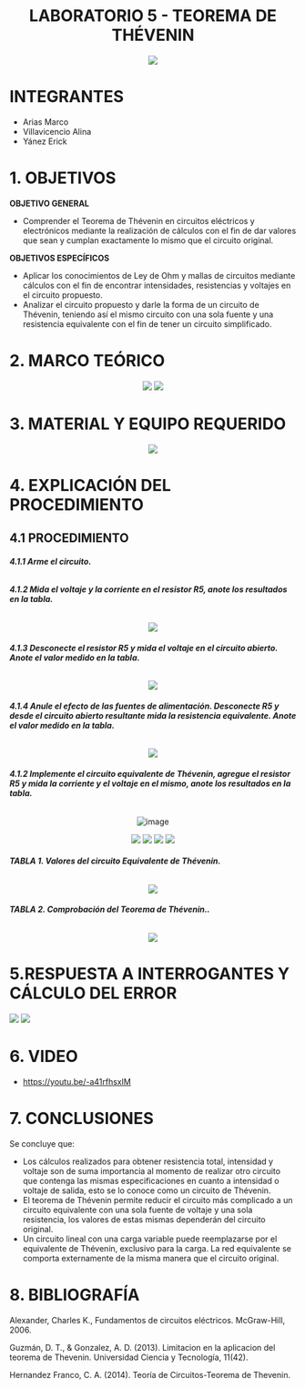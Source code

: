 <div align="center">

# LABORATORIO 5 - TEOREMA DE THÉVENIN

![](https://github.com/erickyanez1/IMAGENES-DEBER-1/blob/main/espe.png) 

</div>

# **INTEGRANTES**

- Arias Marco
- Villavicencio Alina
- Yánez Erick


# **1. OBJETIVOS**

**OBJETIVO GENERAL**
  - Comprender el Teorema de Thévenin en circuitos eléctricos y electrónicos mediante la realización de cálculos con el fin de dar valores que sean y cumplan exactamente lo mismo que el circuito original.
 
 **OBJETIVOS ESPECÍFICOS**
  - Aplicar los conocimientos de Ley de Ohm y mallas de circuitos mediante cálculos con el fin de encontrar intensidades, resistencias y voltajes en el circuito propuesto.
  - Analizar el circuito propuesto y darle la forma de un circuito de Thévenin, teniendo así el mismo circuito con una sola fuente y una resistencia equivalente con el fin de tener un circuito simplificado.

# **2. MARCO TEÓRICO**

<div align="center">
  
![](https://github.com/erickyanez1/Laboratorio5/blob/main/IMG/Teoria_!.png)
![](https://github.com/erickyanez1/Laboratorio5/blob/main/IMG/Teoria_2.png)
  
</div>
  
# **3. MATERIAL Y EQUIPO REQUERIDO**

<div align="center">

![](https://github.com/erickyanez1/Laboratorio5/blob/main/IMG/Material_equipo.png)
  
</div>

# **4. EXPLICACIÓN DEL PROCEDIMIENTO**

## **4.1 PROCEDIMIENTO**

###### **4.1.1 Arme el circuito.**

<div align="center">
  
  
</div>

###### **4.1.2 Mida el voltaje y la corriente en el resistor R5, anote los resultados en la tabla.**

<div align="center">

![](https://github.com/erickyanez1/Laboratorio5/blob/main/IMG/4.1.2.PNG)
  
</div>

###### **4.1.3 Desconecte el resistor R5 y mida el voltaje en el circuito abierto. Anote el valor medido en la tabla.**

<div align="center">

![](https://github.com/erickyanez1/Laboratorio5/blob/main/IMG/4.1.3.PNG)
  
</div>

###### **4.1.4 Anule el efecto de las fuentes de alimentación. Desconecte R5 y desde el circuito abierto resultante mida la resistencia equivalente. Anote el valor medido en la tabla.**

<div align="center">

![](https://github.com/erickyanez1/Laboratorio5/blob/main/IMG/4.1.4.PNG)

</div>

###### **4.1.2 Implemente el circuito equivalente de Thévenin, agregue el resistor R5 y mida la corriente y el voltaje en el mismo, anote los resultados en la tabla.**


<div align="center">

![image](https://user-images.githubusercontent.com/84528402/127696583-957e8a87-5422-45de-aed0-53f08df11fe1.png)

  
![](https://github.com/erickyanez1/Laboratorio5/blob/main/IMG/1.PNG)
![](https://github.com/erickyanez1/Laboratorio5/blob/main/IMG/2.PNG)
![](https://github.com/erickyanez1/Laboratorio5/blob/main/IMG/3.PNG)
![](https://github.com/erickyanez1/Laboratorio5/blob/main/IMG/4.PNG)

</div>


###### **TABLA 1. Valores del circuito Equivalente de Thévenin.**
<div align="center">

![](https://github.com/erickyanez1/Laboratorio5/blob/main/IMG/tab1.PNG)

</div>


###### **TABLA 2. Comprobación del Teorema de Thévenin..**
<div align="center">
  
![](https://github.com/erickyanez1/Laboratorio5/blob/main/IMG/tab2.PNG)
  
</div>

#  5.RESPUESTA A INTERROGANTES Y CÁLCULO DEL ERROR

![](https://github.com/erickyanez1/Laboratorio5/blob/main/IMG/Calculo_error_1.png)
![](https://github.com/erickyanez1/Laboratorio5/blob/main/IMG/Calculo_error_.png)

# **6. VIDEO**

- https://youtu.be/-a41rfhsxlM

# **7. CONCLUSIONES**

Se concluye que:

- Los cálculos realizados para obtener resistencia total, intensidad y voltaje son de suma importancia al momento de realizar otro circuito que contenga las mismas especificaciones en cuanto a intensidad o voltaje de salida, esto se lo conoce como un circuito de Thévenin.
- El teorema de Thévenin permite reducir el circuito más complicado a un circuito equivalente con una sola fuente de voltaje y una sola resistencia, los valores de estas mismas dependerán del circuito original.
- Un circuito lineal con una carga variable puede reemplazarse por el equivalente de Thévenin, exclusivo para la carga. La red equivalente se comporta externamente de la misma manera que el circuito original.

# **8. BIBLIOGRAFÍA**

Alexander, Charles K., Fundamentos de circuitos eléctricos. McGraw-Hill, 2006.

Guzmán, D. T., & Gonzalez, A. D. (2013). Limitacion en la aplicacion del teorema de Thevenin. Universidad Ciencia y Tecnología, 11(42).

Hernandez Franco, C. A. (2014). Teoría de Circuitos-Teorema de Thevenin.
